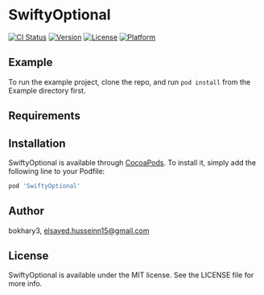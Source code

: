 # SwiftyOptional

[![CI Status](https://img.shields.io/travis/bokhary3/SwiftyOptional.svg?style=flat)](https://travis-ci.org/bokhary3/SwiftyOptional)
[![Version](https://img.shields.io/cocoapods/v/SwiftyOptional.svg?style=flat)](https://cocoapods.org/pods/SwiftyOptional)
[![License](https://img.shields.io/cocoapods/l/SwiftyOptional.svg?style=flat)](https://cocoapods.org/pods/SwiftyOptional)
[![Platform](https://img.shields.io/cocoapods/p/SwiftyOptional.svg?style=flat)](https://cocoapods.org/pods/SwiftyOptional)

## Example

To run the example project, clone the repo, and run `pod install` from the Example directory first.

## Requirements

## Installation

SwiftyOptional is available through [CocoaPods](https://cocoapods.org). To install
it, simply add the following line to your Podfile:

```ruby
pod 'SwiftyOptional'
```

## Author

bokhary3, elsayed.husseinn15@gmail.com

## License

SwiftyOptional is available under the MIT license. See the LICENSE file for more info.

